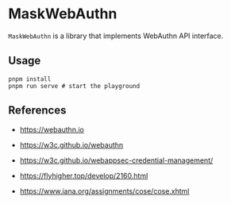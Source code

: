 # MaskWebAuthn

`MaskWebAuthn` is a library that implements WebAuthn API interface.

## Usage

```shell
pnpm install
pnpm run serve # start the playground
```

## References

- https://webauthn.io
  
- https://w3c.github.io/webauthn
  
- https://w3c.github.io/webappsec-credential-management/
  
- https://flyhigher.top/develop/2160.html

- https://www.iana.org/assignments/cose/cose.xhtml

